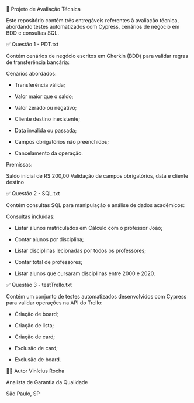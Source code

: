 📘 Projeto de Avaliação Técnica


Este repositório contém três entregáveis referentes à avaliação técnica, abordando testes automatizados com Cypress, cenários de negócio em BDD e consultas SQL.



✅ Questão 1 - PDT.txt

Contém cenários de negócio escritos em Gherkin (BDD) para validar regras de transferência bancária:

Cenários abordados:

- Transferência válida;

- Valor maior que o saldo;

- Valor zerado ou negativo;

- Cliente destino inexistente;

- Data inválida ou passada;

- Campos obrigatórios não preenchidos;

- Cancelamento da operação.

Premissas:

Saldo inicial de R$ 200,00
Validação de campos obrigatórios, data e cliente destino



✅ Questão 2 - SQL.txt

Contém consultas SQL para manipulação e análise de dados acadêmicos:

Consultas incluídas:

- Listar alunos matriculados em Cálculo com o professor João;

- Contar alunos por disciplina;

- Listar disciplinas lecionadas por todos os professores;

- Contar total de professores;

- Listar alunos que cursaram disciplinas entre 2000 e 2020.



✅ Questão 3 - testTrello.txt

Contém um conjunto de testes automatizados desenvolvidos com Cypress para validar operações na API do Trello:

- Criação de board;

- Criação de lista;

- Criação de card;

- Exclusão de card;

- Exclusão de board.



👨‍💻 Autor
Vinícius Rocha



Analista de Garantia da Qualidade

São Paulo, SP
